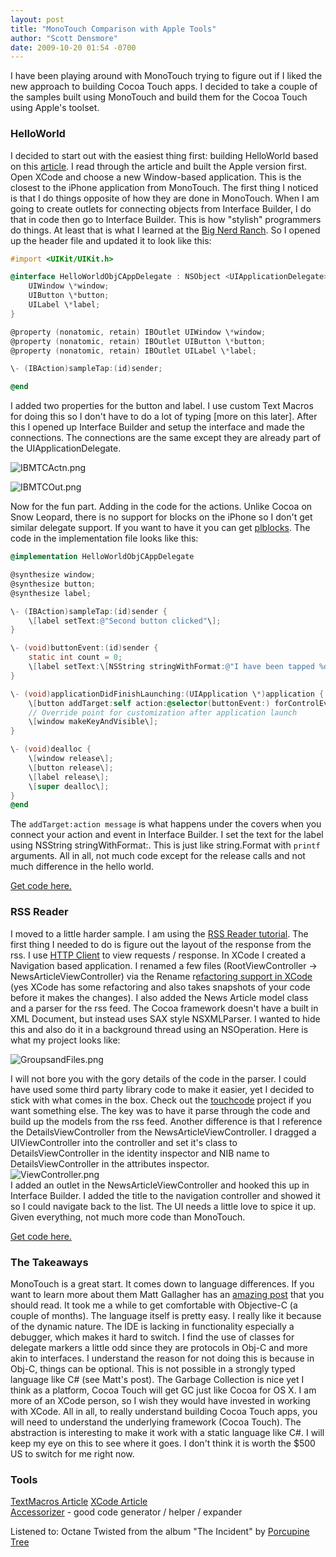 ```yaml
---
layout: post
title: "MonoTouch Comparison with Apple Tools"
author: "Scott Densmore"
date: 2009-10-20 01:54 -0700
---
```


I have been playing around with MonoTouch trying to figure out if I liked the new approach to building Cocoa Touch apps. I decided to take a couple of the samples built using MonoTouch and build them for the Cocoa Touch using Apple's toolset.

### HelloWorld

I decided to start out with the easiest thing first: building HelloWorld based on this [article](http://monotouch.net/Tutorials/MonoDevelop_HelloWorld). I read through the article and built the Apple version first. Open XCode and choose a new Window-based application. This is the closest to the iPhone application from MonoTouch. The first thing I noticed is that I do things opposite of how they are done in MonoTouch. When I am going to create outlets for connecting objects from Interface Builder, I do that in code then go to Interface Builder. This is how "stylish" programmers do things. At least that is what I learned at the [Big Nerd Ranch](http://www.bignerdranch.com/index.shtml). So I opened up the header file and updated it to look like this:

```objective-c
#import <UIKit/UIKit.h>

@interface HelloWorldObjCAppDelegate : NSObject <UIApplicationDelegate> {  
    UIWindow \*window;  
    UIButton \*button;  
    UILabel \*label;  
}

@property (nonatomic, retain) IBOutlet UIWindow \*window;
@property (nonatomic, retain) IBOutlet UIButton \*button;
@property (nonatomic, retain) IBOutlet UILabel \*label;

\- (IBAction)sampleTap:(id)sender;

@end
```

I added two properties for the button and label. I use custom Text Macros for doing this so I don't have to do a lot of typing \[more on this later\]. After this I opened up Interface Builder and setup the interface and made the connections. The connections are the same except they are already part of the UIApplicationDelegate.

![IBMTCActn.png](/assets/img/ibmtcactn.png)

![IBMTCOut.png](/assets/img/ibmtcout.png)

Now for the fun part. Adding in the code for the actions. Unlike Cocoa on Snow Leopard, there is no support for blocks on the iPhone so I don't get similar delegate support. If you want to have it you can get [plblocks](http://code.google.com/p/plblocks/). The code in the implementation file looks like this:

```objective-c
@implementation HelloWorldObjCAppDelegate

@synthesize window;
@synthesize button;
@synthesize label;

\- (IBAction)sampleTap:(id)sender {  
    \[label setText:@"Second button clicked"\];  
}

\- (void)buttonEvent:(id)sender {  
    static int count = 0;  
    \[label setText:\[NSString stringWithFormat:@"I have been tapped %d times.", count++\]\];  
}

\- (void)applicationDidFinishLaunching:(UIApplication \*)application {  
    \[button addTarget:self action:@selector(buttonEvent:) forControlEvents:UIControlEventTouchDown\];  
    // Override point for customization after application launch  
    \[window makeKeyAndVisible\];  
}

\- (void)dealloc {  
    \[window release\];  
    \[button release\];  
    \[label release\];  
    \[super dealloc\];
}
@end
```

The `addTarget:action message` is what happens under the covers when you connect your action and event in Interface Builder. I set the text for the label using NSString stringWithFormat:. This is just like string.Format with `printf` arguments. All in all, not much code except for the release calls and not much difference in the hello world.

[Get code here.](/assets/files/MonoTouchCompare.zip)

### RSS Reader

I moved to a little harder sample. I am using the [RSS Reader tutorial](http://www.alexyork.net/blog/post/UINavigationController-with-MonoTouch-Building-a-simple-RSS-reader-Part-1.aspx). The first thing I needed to do is figure out the layout of the response from the rss. I use [HTTP Client](http://ditchnet.org/httpclient/) to view requests / response. In XCode I created a Navigation based application. I renamed a few files (RootViewController -> NewsArticleViewController) via the Rename r[efactoring support in XCode](http://developer.apple.com/mac/library/documentation/DeveloperTools/Conceptual/XcodeWorkspace/150-Code_Refactoring/refactoring.html#//apple_ref/doc/uid/TP40006920-CH265-SW1) (yes XCode has some refactoring and also takes snapshots of your code before it makes the changes). I also added the News Article model class and a parser for the rss feed. The Cocoa framework doesn't have a built in XML Document, but instead uses SAX style NSXMLParser. I wanted to hide this and also do it in a background thread using an NSOperation. Here is what my project looks like:  
  
![GroupsandFiles.png](/assets/img/groupsandfiles.png)  
  
I will not bore you with the gory details of the code in the parser. I could have used some third party library code to make it easier, yet I decided to stick with what comes in the box. Check out the [touchcode](http://code.google.com/p/touchcode) project if you want something else. The key was to have it parse through the code and build up the models from the rss feed. Another difference is that I reference the DetailsViewController from the NewsArticleViewController. I dragged a UIViewController into the controller and set it's class to DetailsViewController in the identity inspector and NIB name to DetailsViewController in the attributes inspector.  
![ViewController.png](/assets/img/viewcontroller.png)  
I added an outlet in the NewsArticleViewController and hooked this up in Interface Builder. I added the title to the navigation controller and showed it so I could navigate back to the list. The UI needs a little love to spice it up. Given everything, not much more code than MonoTouch.

[Get code here.](/assets/files/MonoTouchCompare.zip)

### The Takeaways

MonoTouch is a great start. It comes down to language differences. If you want to learn more about them Matt Gallagher has an [amazing post](http://cocoawithlove.com/2009/10/objective-c-niche-why-it-survives-in.html) that you should read. It took me a while to get comfortable with Objective-C (a couple of months). The language itself is pretty easy. I really like it because of the dynamic nature. The IDE is lacking in functionality especially a debugger, which makes it hard to switch. I find the use of classes for delegate markers a little odd since they are protocols in Obj-C and more akin to interfaces. I understand the reason for not doing this is because in Obj-C, things can be optional. This is not possible in a strongly typed language like C# (see Matt's post). The Garbage Collection is nice yet I think as a platform, Cocoa Touch will get GC just like Cocoa for OS X. I am more of an XCode person, so I wish they would have invested in working with XCode. All in all, to really understand building Cocoa Touch apps, you will need to understand the underlying framework (Cocoa Touch). The abstraction is interesting to make it work with a static language like C#. I will keep my eye on this to see where it goes. I don't think it is worth the $500 US to switch for me right now.

### Tools

[TextMacros Article](http://www.turkeysheartrhinos.com/?p=8)
[XCode Article](http://cocoawithlove.com/2008/06/hidden-xcode-build-debug-and-template.html)  
[Accessorizer](http://www.kevincallahan.org/software/accessorizer.html) - good code generator / helper / expander

Listened to: Octane Twisted from the album "The Incident" by [Porcupine Tree](http://www.google.com/search?q=%22Porcupine%20Tree%22)